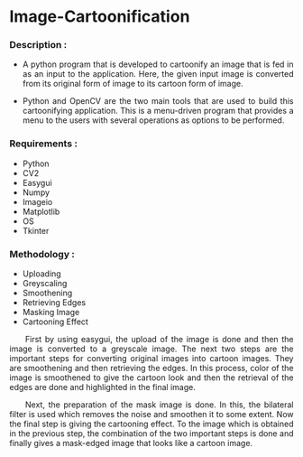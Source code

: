 # Image-Cartoonification

### Description :

* <p align = "justify">A python program that is developed to cartoonify an image that is fed in as an input to the application. Here, the given input image is converted from its original form of image to its cartoon form of image.</p> 

* <p align = "justify">Python and OpenCV are the two main tools that are used to build this cartoonifying application. This is a menu-driven program that provides a menu to the users with several operations as options to be performed.</p>

### Requirements :

* Python
* CV2
* Easygui
* Numpy
* Imageio
* Matplotlib
* OS
* Tkinter

### Methodology :

* Uploading
* Greyscaling
* Smoothening
* Retrieving Edges
* Masking Image
* Cartooning Effect

<p align = "justify">&emsp;&emsp;First by using easygui, the upload of the image is done and then the image is converted to a greyscale image. The next two steps are the important steps for converting original images into cartoon images. They are smoothening and then retrieving the edges. In this process, color of the image is smoothened to give the cartoon look and then the retrieval of the edges are done and highlighted in the final image.</p>

<p align = "justify">&emsp;&emsp;Next, the preparation of the mask image is done. In this, the bilateral filter is used which removes the noise and smoothen it to some extent. Now the final step is giving the cartooning effect. To the image which is obtained in the previous step, the combination of the two important steps is done and finally gives a mask-edged image that looks like a cartoon image.</p>
